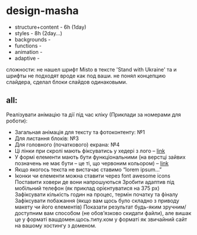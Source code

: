 # design-masha

- structure+content - 6h (1day)
- styles - 8h (2day...)
- backgrounds -
- functions -
- animation -
- adaptive -

сложности:
не нашел шрифт Misto в тексте 'Stand with Ukraine' та и шрифты не подходят вроде как под ваши.
не понял концепцию слайдера, сделал блоки слайдов одинаковыми.
## all:

Реалізувати анімацію та дії під час кліку (Приклади за номерами для роботи):

- Загальная анімація для тексту та фотоконтенту: №1
- Для листання блоків: №3
- Для головного (початкового) екрана: №4
- Ці лінки при скролі мають фіксуватись у хедері з лого – [link](https://www.dropbox.com/s/muhucwg021ejaei/in%20header.png?dl=0)
- У формі елементи мають бути функціональними (на верстці зайвих позначень не має бути – це ті, що червоним кольором) – [link](https://www.dropbox.com/s/hymfh9ptz8dxpia/price-budget.png?dl=0)
- Якщо якогось текста не вистачає ставимо “lorem ipsum…”
- Іконки чи елементи можна ставити через font awesome icons
  Поставити ховери де вони напрошуються
  Зробити адаптив під мобільний телефон (як приклад орієнтуватися на 375 px)
  Зафіксувати кількість годин на процес, термін початку та фіналу
  Зафіксувати побажання (якщо вам щось було складно з приводу макету чи його елементів)
  Показати результат будь-яким зручним/доступним вам способом (не обов’язково скидати файли), але вишак це у форматі вашдомен.щось.типу.ком у форматі як звичайний сайт на вашому хостингу з доменом.
